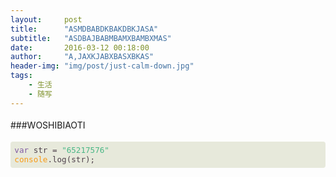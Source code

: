 ```yaml
---
layout:     post
title:      "ASMDBABDKBAKDBKJASA"
subtitle:   "ASDBAJBABMBAMXBAMBXMAS"
date:       2016-03-12 00:18:00 
author:     "A,JAXKJABXBASXBKAS"
header-img: "img/post/just-calm-down.jpg"
tags:
    - 生活
    - 随写
---
```

<div class="preview"><p style="margin-top: 0; margin-right: 0; margin-bottom: 10px; margin-left: 0; line-height: 1.8em;">###WOSHIBIAOTI</p>
<pre style="word-wrap: break-word;"><code class="language-javascript hljs" style="background-color: #D6DBDF; border: 0; border-radius: 4px; color: #4f424c; font-size: 90%; padding-top: 0.5em; padding-right: 0.5em; padding-bottom: 0.5em; padding-left: 0.5em; display: block; overflow-x: auto; background: #e7e9db; -webkit-text-size-adjust: none;"><span class="hljs-keyword" style="color: #815ba4;">var</span> str = <span class="hljs-string" style="color: #48b685;">"65217576"</span>
<span class="hljs-built_in" style="color: #f99b15;">console</span>.log(str);
</code></pre>
</div>